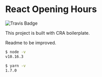 # React Opening Hours

![Travis Badge](https://api.travis-ci.org/scriptype/react-opening-hours.svg)

This project is built with CRA boilerplate.

Readme to be improved.

```sh
$ node -v
v10.16.3

$ yarn -v
1.7.0
```
